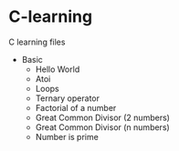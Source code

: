 # C-learning

C learning files

* Basic
  - Hello World
  - Atoi
  - Loops
  - Ternary operator
  - Factorial of a number
  - Great Common Divisor (2 numbers)
  - Great Common Divisor (n numbers)
  - Number is prime
